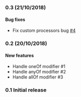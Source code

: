 ### 0.3 (21/10/2018)

#### Bug fixes

- Fix custom processors bug [#4](https://github.com/yaronassa/SchemaPayloadGenerator/issues/4)

### 0.2 (20/10/2018)

#### New features

- Handle oneOf modifier #1
- Handle anyOf modifier #2
- Handle allOf modifier #3

### 0.1 Initial release